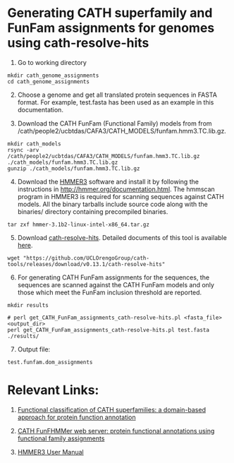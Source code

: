 Generating CATH superfamily and FunFam assignments for genomes using cath-resolve-hits
======

1. Go to working directory

~~~~~
mkdir cath_genome_assignments
cd cath_genome_assignments
~~~~~

2. Choose a genome and get all translated protein sequences in FASTA format. 
For example, test.fasta has been used as an example in this documentation.

3. Download the CATH FunFam (Functional Family) models from from /cath/people2/ucbtdas/CAFA3/CATH_MODELS/funfam.hmm3.TC.lib.gz.

~~~~~
mkdir cath_models
rsync -arv /cath/people2/ucbtdas/CAFA3/CATH_MODELS/funfam.hmm3.TC.lib.gz ./cath_models/funfam.hmm3.TC.lib.gz
gunzip ./cath_models/funfam.hmm3.TC.lib.gz
~~~~~

4. Download the [HMMER3](http://hmmer.org/) software and install it by following the instructions in http://hmmer.org/documentation.html. The hmmscan program in HMMER3 is required for scanning sequences against CATH models. All the binary tarballs include source code along with the binaries/ directory containing precompiled binaries. 

~~~~~
tar zxf hmmer-3.1b2-linux-intel-x86_64.tar.gz
~~~~~

5. Download [cath-resolve-hits](https://github.com/UCLOrengoGroup/cath-tools/releases/download/v0.13.1/cath-resolve-hits).
Detailed documents of this tool is available [here](http://cath-tools.readthedocs.io/en/latest/tools/cath-resolve-hits/). 

~~~~~
wget "https://github.com/UCLOrengoGroup/cath-tools/releases/download/v0.13.1/cath-resolve-hits"
~~~~~

6. For generating CATH FunFam assignments for the sequences, the sequences are scanned against the CATH FunFam models and only those which meet the FunFam inclusion threshold are reported.

~~~~~
mkdir results

# perl get_CATH_FunFam_assignments_cath-resolve-hits.pl <fasta_file> <output_dir>
perl get_CATH_FunFam_assignments_cath-resolve-hits.pl test.fasta ./results/
~~~~~

7. Output file:

~~~~~
test.funfam.dom_assignments
~~~~~

# Relevant Links:

1. [Functional classification of CATH superfamilies: a domain-based approach for protein function annotation](https://doi.org/10.1093/bioinformatics/btv398)

2. [CATH FunFHMMer web server: protein functional annotations using functional family assignments](https://doi.org/10.1093/nar/gkv488)

3. [HMMER3 User Manual](ftp://ftp.hgc.jp/pub/mirror/wustl/hmmer3/3.1b1/Userguide.pdf)
